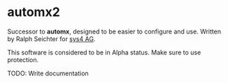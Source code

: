 # automx2

Successor to **automx**, designed to be easier to configure and use.
Written by Ralph Seichter for [sys4 AG](https://sys4.de/).

This software is considered to be in Alpha status. Make sure to use protection.

TODO: Write documentation
